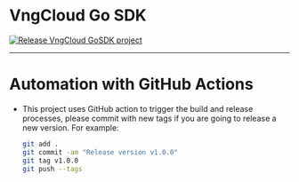 # VngCloud Go SDK

[![Release VngCloud GoSDK project](https://github.com/vngcloud/vngcloud-go-sdk/actions/workflows/release_build.yml/badge.svg?branch=main)](https://github.com/vngcloud/vngcloud-go-sdk/actions/workflows/release_build.yml)

<hr>

# Automation with GitHub Actions
- This project uses GitHub action to trigger the build and release processes, please commit with new tags if you are going to release a new version. For example:
  ```bash
  git add .
  git commit -am "Release version v1.0.0"
  git tag v1.0.0
  git push --tags
  ```